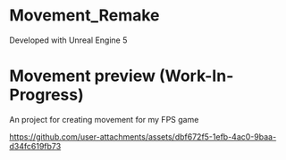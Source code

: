 # Movement_Remake

Developed with Unreal Engine 5

# Movement preview (Work-In-Progress)

An project for creating movement for my FPS game

https://github.com/user-attachments/assets/dbf672f5-1efb-4ac0-9baa-d34fc619fb73

